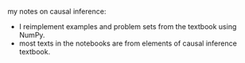 my notes on causal inference:

* I reimplement examples and problem sets from the textbook using NumPy. 
* most texts in the notebooks are from elements of causal inference textbook.


